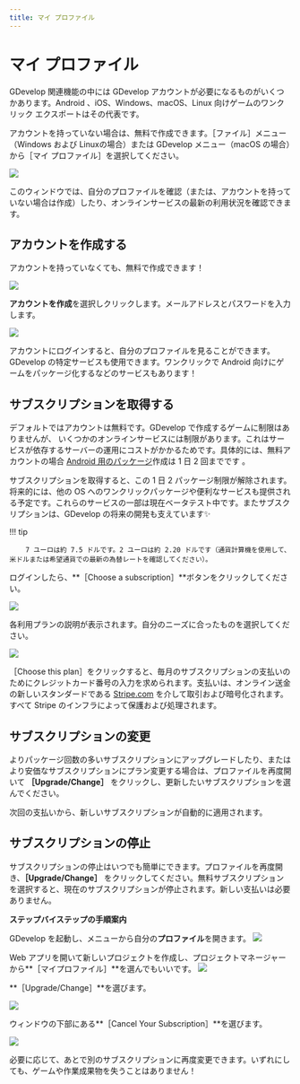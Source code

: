 ```yaml
---
title: マイ プロファイル
---
```

# マイ プロファイル

GDevelop 関連機能の中には GDevelop アカウントが必要になるものがいくつかあります。Android 、iOS、Windows、macOS、Linux 向けゲームのワンクリック エクスポートはその代表です。 

アカウントを持っていない場合は、無料で作成できます。［ファイル］メニュー（Windows および Linuxの場合）または GDevelop メニュー（macOS の場合）から［マイ プロファイル］を選択してください。 

![](/gdevelop5/interface/my-profile-menu.png)

このウィンドウでは、自分のプロファイルを確認（または、アカウントを持っていない場合は作成）したり、オンラインサービスの最新の利用状況を確認できます。 

## アカウントを作成する

アカウントを持っていなくても、無料で作成できます！

![](/gdevelop5/interface/create-account.png)

**アカウントを作成**を選択しクリックします。メールアドレスとパスワードを入力します。 

![](/gdevelop5/interface/profile/pasted/20200406-003429.png)

アカウントにログインすると、自分のプロファイルを見ることができます。GDevelop の特定サービスも使用できます。ワンクリックで Android 向けにゲームをパッケージ化するなどのサービスもあります！

## サブスクリプションを取得する

デフォルトではアカウントは無料です。GDevelop で作成するゲームに制限はありませんが、
いくつかのオンラインサービスには制限があります。これはサービスが依存するサーバーの運用にコストがかかるためです。具体的には、無料アカウントの場合 [Android 用のパッケージ](/gdevelop5/publishing/android_and_ios)作成は 1 日 2 回までです 。 

サブスクリプションを取得すると、この 1 日 2 パッケージ制限が解除されます。将来的には、他の OS へのワンクリックパッケージや便利なサービスも提供される予定です。これらのサービスの一部は現在ベータテスト中です。またサブスクリプションは、GDevelop の将来の開発も支えています✨

!!! tip
    
        7 ユーロは約 7.5 ドルです。2 ユーロは約 2.20 ドルです（通貨計算機を使用して、米ドルまたは希望通貨での最新の為替レートを確認してください）。 
    

ログインしたら、**［Choose a subscription］**ボタンをクリックしてください。 

![](/gdevelop5/interface/choose-subscription-button.png)

各利用プランの説明が表示されます。自分のニーズに合ったものを選択してください。 

![](/gdevelop5/interface/subscription-plans.png)

［Choose this plan］をクリックすると、毎月のサブスクリプションの支払いのためにクレジットカード番号の入力を求められます。支払いは、オンライン送金の新しいスタンダードである [Stripe.com](https://stripe.com) を介して取引および暗号化されます。すべて Stripe のインフラによって保護および処理されます。

## サブスクリプションの変更

よりパッケージ回数の多いサブスクリプションにアップグレードしたり、またはより安価なサブスクリプションにプラン変更する場合は、プロファイルを再度開いて **［Upgrade/Change］** をクリックし、更新したいサブスクリプションを選んでください。

次回の支払いから、新しいサブスクリプションが自動的に適用されます。 

## サブスクリプションの停止

サブスクリプションの停止はいつでも簡単にできます。プロファイルを再度開き、**［Upgrade/Change］** をクリックしてください。無料サブスクリプションを選択すると、現在のサブスクリプションが停止されます。新しい支払いは必要ありません。 

**ステップバイステップの手順案内**

GDevelop を起動し、メニューから自分の**プロファイル**を開きます。
![](/gdevelop5/interface/profile/pasted/20200411-164041.png)

Web アプリを開いて新しいプロジェクトを作成し、プロジェクトマネージャーから**［マイプロファイル］**を選んでもいいです。
![](/gdevelop5/interface/profile/pasted/20200411-164551.png)

**［Upgrade/Change］**を選びます。

![](/gdevelop5/interface/profile/pasted/20200411-163828.png)

ウィンドウの下部にある**［Cancel Your Subscription］**を選びます。

![](/gdevelop5/interface/profile/pasted/20200411-163941.png)

必要に応じて、あとで別のサブスクリプションに再度変更できます。いずれにしても、ゲームや作業成果物を失うことはありません！